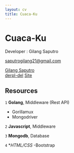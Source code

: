 ```yaml
---
layout: cv
title: Cuaca-Ku
---
```

# Cuaca-Ku
Developer : Gilang Saputro

<a href="">saputrogilang21@gmail.com</a>
<div id="webaddress">
  <a href="https://www.linkedin.com/in/gilang-saputro-8ab503149/"><i class="fas fa-users"></i>Gilang Saputro</a><br/>
  <a href="https://github.com/derpl-del/"><i class="fab fa-github"></i> derpl-del</a>
  <a href="">Site</a>
</div>

## Resources

`1`
**Golang**, Middleware (Rest API)

- Gorillamux
- Mongodriver

`2`
**Javascript**, Middleware

`3`
**Mongodb**, Database

`4`
**HTML/CSS*
-Bootstrap

<!-- ### Footer

Last updated: June 2021 -->



